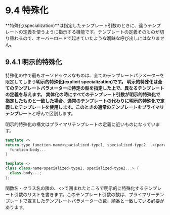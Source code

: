 # 9.4 特殊化
**特殊化(specialization)**は指定したテンプレート引数のときに、違うテンプレートの定義を使うように指示する機能です。テンプレートの定義そのものが切り替わるので、オーバーロードで起きていたような曖昧な呼び出しにはなりません。

## 9.4.1 明示的特殊化
特殊化の中で最もオーソドックスなものは、全てのテンプレートパラメーターを限定してしまう**明示的特殊化(explicit specialization)**です。
明示的特殊化は全てのテンプレートパラメーターに特定の型を指定した上で、異なるテンプレートの定義を与えます。
実体化の時にすべてのテンプレート引数が明示的特殊化で指定したものと一致した場合、通常のテンプレートの代わりに明示的特殊化で定義したテンプレートを使用します。このときの通常のテンプレートを**プライマリテンプレート**と呼んで区別します。

明示的特殊化の構文はプライマリテンプレートの定義に近いものになっています。
```C++
template <>
return-type function-name<spacialized-type1, specialized-type2...>(parameters...) {
  function-body...
}

template <>
class class-name<specialized-type1, specialized-type2...> {
  class-body...;
};
```
関数名・クラス名の隣の、<>で囲まれたところで明示的に特殊化するテンプレート引数のリストを書きます。このテンプレート引数の数は、プライマリーテンプレートで宣言したテンプレートパラメーターの数、順番と一致している必要があります。
